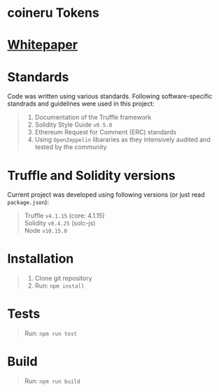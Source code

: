 # coineru Tokens

# [Whitepaper](./whitepaper/whitepaper.md)

# Standards

Code was written using various standards. Following software-specific standrads and guidelines were used in this project:
>1. Documentation of the Truffle framework
>2. Solidity Style Guide `v0.5.0`
>3. Ethereum Request for Comment (ERC) standards
>4. Using `OpenZeppelin` libararies as they intensively audited and tested by the community

# Truffle and Solidity versions

Current project was developed using following versions (or just read `package.json`):
>Truffle `v4.1.15` (core: 4.1.15)  
>Solidity `v0.4.25` (solc-js)  
>Node `v10.15.0`   

# Installation
>1. Clone git repository  
>2. Run: `npm install`

# Tests
>Run: `npm run test`

# Build
>Run: `npm run build`